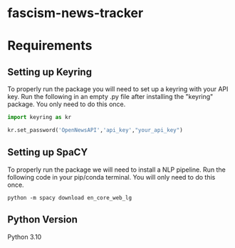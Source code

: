 # fascism-news-tracker


# Requirements
## Setting up Keyring
To properly run the package you will need to set up a keyring with your API key. Run the following in an empty .py file after installing the "keyring" package. You only need to do this once.
```python
import keyring as kr

kr.set_password('OpenNewsAPI','api_key',"your_api_key")
```

## Setting up SpaCY
To properly run the package we will need to install a NLP pipeline. Run the following code in your pip/conda terminal. You will only need to do this once.
```shell
python -m spacy download en_core_web_lg
```

## Python Version
Python 3.10
